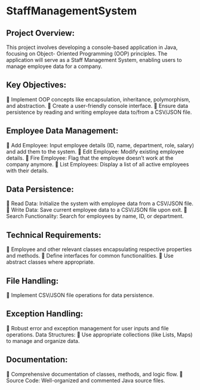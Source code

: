 # StaffManagementSystem

## Project Overview:
This project involves developing a console-based application in Java, focusing on Object-
Oriented Programming (OOP) principles. The application will serve as a Staff Management
System, enabling users to manage employee data for a company.
## Key Objectives:
 Implement OOP concepts like encapsulation, inheritance, polymorphism, and
abstraction.
 Create a user-friendly console interface.
 Ensure data persistence by reading and writing employee data to/from a CSV/JSON
file.
## Employee Data Management:
 Add Employee: Input employee details (ID, name, department, role, salary) and
add them to the system.
 Edit Employee: Modify existing employee details.
 Fire Employee: Flag that the employee doesn’t work at the company anymore.
 List Employees: Display a list of all active employees with their details.
## Data Persistence:
 Read Data: Initialize the system with employee data from a CSV/JSON file.
 Write Data: Save current employee data to a CSV/JSON file upon exit.
 Search Functionality: Search for employees by name, ID, or department.
## Technical Requirements:
 Employee and other relevant classes encapsulating respective properties and
methods.
 Define interfaces for common functionalities.
 Use abstract classes where appropriate.
## File Handling:
 Implement CSV/JSON file operations for data persistence.
## Exception Handling:
 Robust error and exception management for user inputs and file operations.
Data Structures:
 Use appropriate collections (like Lists, Maps) to manage and organize data.
## Documentation:
 Comprehensive documentation of classes, methods, and logic flow.
 Source Code: Well-organized and commented Java source files.
